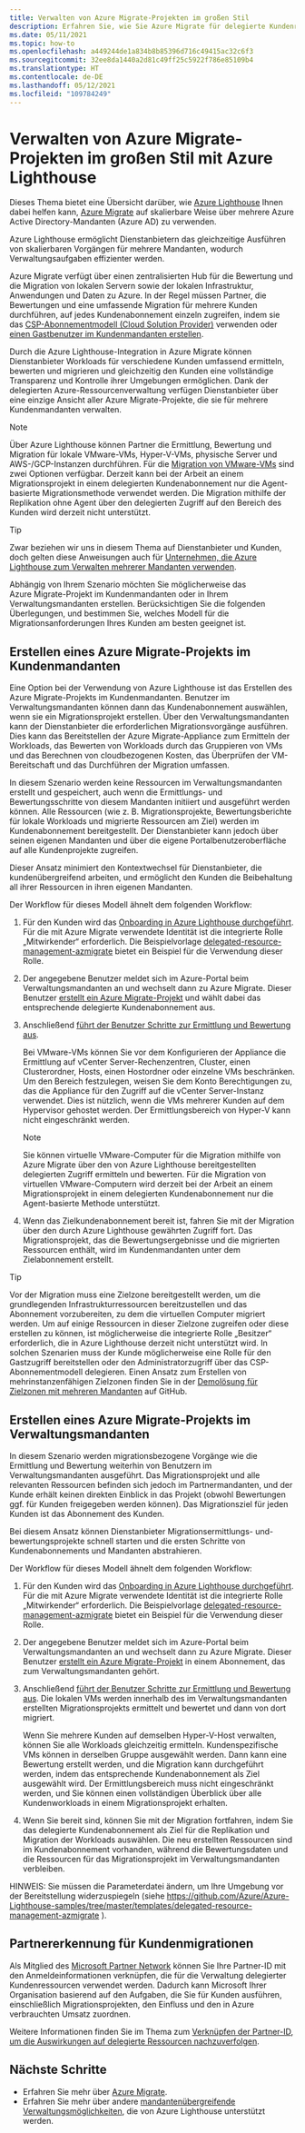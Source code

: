 ```yaml
---
title: Verwalten von Azure Migrate-Projekten im großen Stil
description: Erfahren Sie, wie Sie Azure Migrate für delegierte Kundenressourcen effektiv verwenden können.
ms.date: 05/11/2021
ms.topic: how-to
ms.openlocfilehash: a449244de1a834b8b85396d716c49415ac32c6f3
ms.sourcegitcommit: 32ee8da1440a2d81c49ff25c5922f786e85109b4
ms.translationtype: HT
ms.contentlocale: de-DE
ms.lasthandoff: 05/12/2021
ms.locfileid: "109784249"
---
```

# <a name="manage-azure-migrate-projects-at-scale-with-azure-lighthouse"></a>Verwalten von Azure Migrate-Projekten im großen Stil mit Azure Lighthouse

Dieses Thema bietet eine Übersicht darüber, wie [Azure Lighthouse](../overview.md) Ihnen dabei helfen kann, [Azure Migrate](../../migrate/migrate-services-overview.md) auf skalierbare Weise über mehrere Azure Active Directory-Mandanten (Azure AD) zu verwenden.

Azure Lighthouse ermöglicht Dienstanbietern das gleichzeitige Ausführen von skalierbaren Vorgängen für mehrere Mandanten, wodurch Verwaltungsaufgaben effizienter werden.

Azure Migrate verfügt über einen zentralisierten Hub für die Bewertung und die Migration von lokalen Servern sowie der lokalen Infrastruktur, Anwendungen und Daten zu Azure. In der Regel müssen Partner, die Bewertungen und eine umfassende Migration für mehrere Kunden durchführen, auf jedes Kundenabonnement einzeln zugreifen, indem sie das [CSP-Abonnementmodell (Cloud Solution Provider)](/partner-center/customers-revoke-admin-privileges) verwenden oder [einen Gastbenutzer im Kundenmandanten erstellen](../../active-directory/external-identities/what-is-b2b.md).

Durch die Azure Lighthouse-Integration in Azure Migrate können Dienstanbieter Workloads für verschiedene Kunden umfassend ermitteln, bewerten und migrieren und gleichzeitig den Kunden eine vollständige Transparenz und Kontrolle ihrer Umgebungen ermöglichen. Dank der delegierten Azure-Ressourcenverwaltung verfügen Dienstanbieter über eine einzige Ansicht aller Azure Migrate-Projekte, die sie für mehrere Kundenmandanten verwalten.

> [!NOTE]
> Über Azure Lighthouse können Partner die Ermittlung, Bewertung und Migration für lokale VMware-VMs, Hyper-V-VMs, physische Server und AWS-/GCP-Instanzen durchführen. Für die [Migration von VMware-VMs](../../migrate/server-migrate-overview.md) sind zwei Optionen verfügbar. Derzeit kann bei der Arbeit an einem Migrationsprojekt in einem delegierten Kundenabonnement nur die Agent-basierte Migrationsmethode verwendet werden. Die Migration mithilfe der Replikation ohne Agent über den delegierten Zugriff auf den Bereich des Kunden wird derzeit nicht unterstützt.

> [!TIP]
> Zwar beziehen wir uns in diesem Thema auf Dienstanbieter und Kunden, doch gelten diese Anweisungen auch für [Unternehmen, die Azure Lighthouse zum Verwalten mehrerer Mandanten verwenden](../concepts/enterprise.md).

Abhängig von Ihrem Szenario möchten Sie möglicherweise das Azure Migrate-Projekt im Kundenmandanten oder in Ihrem Verwaltungsmandanten erstellen. Berücksichtigen Sie die folgenden Überlegungen, und bestimmen Sie, welches Modell für die Migrationsanforderungen Ihres Kunden am besten geeignet ist.

## <a name="create-an-azure-migrate-project-in-the-customer-tenant"></a>Erstellen eines Azure Migrate-Projekts im Kundenmandanten

Eine Option bei der Verwendung von Azure Lighthouse ist das Erstellen des Azure Migrate-Projekts im Kundenmandanten. Benutzer im Verwaltungsmandanten können dann das Kundenabonnement auswählen, wenn sie ein Migrationsprojekt erstellen. Über den Verwaltungsmandanten kann der Dienstanbieter die erforderlichen Migrationsvorgänge ausführen. Dies kann das Bereitstellen der Azure Migrate-Appliance zum Ermitteln der Workloads, das Bewerten von Workloads durch das Gruppieren von VMs und das Berechnen von cloudbezogenen Kosten, das Überprüfen der VM-Bereitschaft und das Durchführen der Migration umfassen.

In diesem Szenario werden keine Ressourcen im Verwaltungsmandanten erstellt und gespeichert, auch wenn die Ermittlungs- und Bewertungsschritte von diesem Mandanten initiiert und ausgeführt werden können. Alle Ressourcen (wie z. B. Migrationsprojekte, Bewertungsberichte für lokale Workloads und migrierte Ressourcen am Ziel) werden im Kundenabonnement bereitgestellt. Der Dienstanbieter kann jedoch über seinen eigenen Mandanten und über die eigene Portalbenutzeroberfläche auf alle Kundenprojekte zugreifen.

Dieser Ansatz minimiert den Kontextwechsel für Dienstanbieter, die kundenübergreifend arbeiten, und ermöglicht den Kunden die Beibehaltung all ihrer Ressourcen in ihren eigenen Mandanten.

Der Workflow für dieses Modell ähnelt dem folgenden Workflow:

1. Für den Kunden wird das [Onboarding in Azure Lighthouse durchgeführt](onboard-customer.md). Für die mit Azure Migrate verwendete Identität ist die integrierte Rolle „Mitwirkender“ erforderlich. Die Beispielvorlage [delegated-resource-management-azmigrate](https://github.com/Azure/Azure-Lighthouse-samples/tree/master/templates/delegated-resource-management-azmigrate) bietet ein Beispiel für die Verwendung dieser Rolle.
1. Der angegebene Benutzer meldet sich im Azure-Portal beim Verwaltungsmandanten an und wechselt dann zu Azure Migrate. Dieser Benutzer [erstellt ein Azure Migrate-Projekt](../../migrate/create-manage-projects.md) und wählt dabei das entsprechende delegierte Kundenabonnement aus.
1. Anschließend [führt der Benutzer Schritte zur Ermittlung und Bewertung aus](../../migrate/tutorial-discover-vmware.md).

   Bei VMware-VMs können Sie vor dem Konfigurieren der Appliance die Ermittlung auf vCenter Server-Rechenzentren, Cluster, einen Clusterordner, Hosts, einen Hostordner oder einzelne VMs beschränken. Um den Bereich festzulegen, weisen Sie dem Konto Berechtigungen zu, das die Appliance für den Zugriff auf die vCenter Server-Instanz verwendet. Dies ist nützlich, wenn die VMs mehrerer Kunden auf dem Hypervisor gehostet werden. Der Ermittlungsbereich von Hyper-V kann nicht eingeschränkt werden.

    > [!NOTE]
    > Sie können virtuelle VMware-Computer für die Migration mithilfe von Azure Migrate über den von Azure Lighthouse bereitgestellten delegierten Zugriff ermitteln und bewerten. Für die Migration von virtuellen VMware-Computern wird derzeit bei der Arbeit an einem Migrationsprojekt in einem delegierten Kundenabonnement nur die Agent-basierte Methode unterstützt.

1. Wenn das Zielkundenabonnement bereit ist, fahren Sie mit der Migration über den durch Azure Lighthouse gewährten Zugriff fort. Das Migrationsprojekt, das die Bewertungsergebnisse und die migrierten Ressourcen enthält, wird im Kundenmandanten unter dem Zielabonnement erstellt.

> [!TIP]
> Vor der Migration muss eine Zielzone bereitgestellt werden, um die grundlegenden Infrastrukturressourcen bereitzustellen und das Abonnement vorzubereiten, zu dem die virtuellen Computer migriert werden. Um auf einige Ressourcen in dieser Zielzone zugreifen oder diese erstellen zu können, ist möglicherweise die integrierte Rolle „Besitzer“ erforderlich, die in Azure Lighthouse derzeit nicht unterstützt wird. In solchen Szenarien muss der Kunde möglicherweise eine Rolle für den Gastzugriff bereitstellen oder den Administratorzugriff über das CSP-Abonnementmodell delegieren. Einen Ansatz zum Erstellen von mehrinstanzenfähigen Zielzonen finden Sie in der [Demolösung für Zielzonen mit mehreren Mandanten](https://github.com/Azure/Multi-tenant-Landing-Zones) auf GitHub.

## <a name="create-an-azure-migrate-project-in-the-managing-tenant"></a>Erstellen eines Azure Migrate-Projekts im Verwaltungsmandanten

In diesem Szenario werden migrationsbezogene Vorgänge wie die Ermittlung und Bewertung weiterhin von Benutzern im Verwaltungsmandanten ausgeführt. Das Migrationsprojekt und alle relevanten Ressourcen befinden sich jedoch im Partnermandanten, und der Kunde erhält keinen direkten Einblick in das Projekt (obwohl Bewertungen ggf. für Kunden freigegeben werden können). Das Migrationsziel für jeden Kunden ist das Abonnement des Kunden.

Bei diesem Ansatz können Dienstanbieter Migrationsermittlungs- und-bewertungsprojekte schnell starten und die ersten Schritte von Kundenabonnements und Mandanten abstrahieren.

Der Workflow für dieses Modell ähnelt dem folgenden Workflow:

1. Für den Kunden wird das [Onboarding in Azure Lighthouse durchgeführt](onboard-customer.md). Für die mit Azure Migrate verwendete Identität ist die integrierte Rolle „Mitwirkender“ erforderlich. Die Beispielvorlage [delegated-resource-management-azmigrate](https://github.com/Azure/Azure-Lighthouse-samples/tree/master/templates/delegated-resource-management-azmigrate) bietet ein Beispiel für die Verwendung dieser Rolle.
1. Der angegebene Benutzer meldet sich im Azure-Portal beim Verwaltungsmandanten an und wechselt dann zu Azure Migrate. Dieser Benutzer [erstellt ein Azure Migrate-Projekt](../../migrate/create-manage-projects.md) in einem Abonnement, das zum Verwaltungsmandanten gehört.
1. Anschließend [führt der Benutzer Schritte zur Ermittlung und Bewertung aus](../../migrate/tutorial-discover-vmware.md). Die lokalen VMs werden innerhalb des im Verwaltungsmandanten erstellten Migrationsprojekts ermittelt und bewertet und dann von dort migriert.

   Wenn Sie mehrere Kunden auf demselben Hyper-V-Host verwalten, können Sie alle Workloads gleichzeitig ermitteln. Kundenspezifische VMs können in derselben Gruppe ausgewählt werden. Dann kann eine Bewertung erstellt werden, und die Migration kann durchgeführt werden, indem das entsprechende Kundenabonnement als Ziel ausgewählt wird. Der Ermittlungsbereich muss nicht eingeschränkt werden, und Sie können einen vollständigen Überblick über alle Kundenworkloads in einem Migrationsprojekt erhalten.

1. Wenn Sie bereit sind, können Sie mit der Migration fortfahren, indem Sie das delegierte Kundenabonnement als Ziel für die Replikation und Migration der Workloads auswählen. Die neu erstellten Ressourcen sind im Kundenabonnement vorhanden, während die Bewertungsdaten und die Ressourcen für das Migrationsprojekt im Verwaltungsmandanten verbleiben.

HINWEIS: Sie müssen die Parameterdatei ändern, um Ihre Umgebung vor der Bereitstellung widerzuspiegeln (siehe https://github.com/Azure/Azure-Lighthouse-samples/tree/master/templates/delegated-resource-management-azmigrate ).

## <a name="partner-recognition-for-customer-migrations"></a>Partnererkennung für Kundenmigrationen

Als Mitglied des [Microsoft Partner Network](https://partner.microsoft.com) können Sie Ihre Partner-ID mit den Anmeldeinformationen verknüpfen, die für die Verwaltung delegierter Kundenressourcen verwendet werden. Dadurch kann Microsoft Ihrer Organisation basierend auf den Aufgaben, die Sie für Kunden ausführen, einschließlich Migrationsprojekten, den Einfluss und den in Azure verbrauchten Umsatz zuordnen.

Weitere Informationen finden Sie im Thema zum [Verknüpfen der Partner-ID, um die Auswirkungen auf delegierte Ressourcen nachzuverfolgen](partner-earned-credit.md).

## <a name="next-steps"></a>Nächste Schritte

- Erfahren Sie mehr über [Azure Migrate](../../migrate/migrate-services-overview.md).
- Erfahren Sie mehr über andere [mandantenübergreifende Verwaltungsmöglichkeiten](../concepts/cross-tenant-management-experience.md), die von Azure Lighthouse unterstützt werden.

